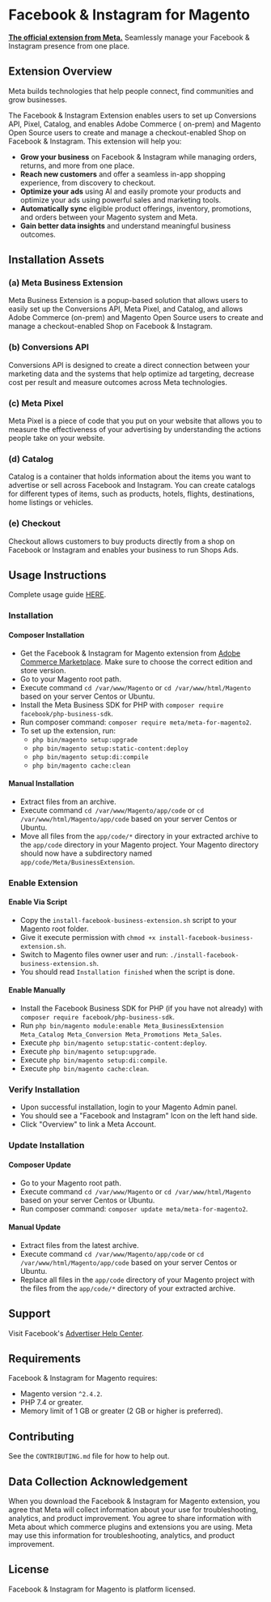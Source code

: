 # Facebook & Instagram for Magento

[**The official extension from Meta.**](https://commercemarketplace.adobe.com/meta-meta-for-magento2.html) Seamlessly
manage
your
Facebook & Instagram presence from one place.

## Extension Overview

Meta builds technologies that help people connect, find communities and grow businesses.

The Facebook & Instagram Extension enables users to set up Conversions API, Pixel, Catalog, and enables Adobe Commerce (
on-prem) and Magento Open Source users to create and manage a checkout-enabled Shop on Facebook & Instagram. This
extension will help you:

* **Grow your business** on Facebook & Instagram while managing orders, returns, and more from one place.
* **Reach new customers** and offer a seamless in-app shopping experience, from discovery to checkout.
* **Optimize your ads** using AI and easily promote your products and optimize your ads using powerful sales and
  marketing tools.
* **Automatically sync** eligible product offerings, inventory, promotions, and orders between your Magento system and
  Meta.
* **Gain better data insights** and understand meaningful business outcomes.

## Installation Assets

### (a) Meta Business Extension

Meta Business Extension is a popup-based solution that allows users to easily set up the Conversions API, Meta Pixel,
and Catalog, and allows Adobe Commerce (on-prem) and Magento Open Source users to create and manage a checkout-enabled
Shop on Facebook & Instagram.

### (b) Conversions API

Conversions API is designed to create a direct connection between your marketing data and the systems that help optimize
ad targeting, decrease cost per result and measure outcomes across Meta technologies.

### (c) Meta Pixel

Meta Pixel is a piece of code that you put on your website that allows you to measure the effectiveness of your
advertising by understanding the actions people take on your website.

### (d) Catalog

Catalog is a container that holds information about the items you want to advertise or sell across Facebook and
Instagram. You can create catalogs for different types of items, such as products, hotels, flights, destinations, home
listings or vehicles.

### (e) Checkout

Checkout allows customers to buy products directly from a shop on Facebook or Instagram and enables your business to run
Shops Ads.

## Usage Instructions

Complete usage guide [HERE](https://www.facebook.com/business/help/532749253576163).

### Installation

#### Composer Installation

* Get the Facebook & Instagram for Magento extension
  from [Adobe Commerce Marketplace](https://commercemarketplace.adobe.com/meta-meta-for-magento2.html). Make sure to
  choose the correct edition and store version.
* Go to your Magento root path.
* Execute command `cd /var/www/Magento` or `cd /var/www/html/Magento` based on your server Centos or Ubuntu.
* Install the Meta Business SDK for PHP with `composer require facebook/php-business-sdk`.
* Run composer command: `composer require meta/meta-for-magento2`.
* To set up the extension, run:
    * `php bin/magento setup:upgrade`
    * `php bin/magento setup:static-content:deploy`
    * `php bin/magento setup:di:compile`
    * `php bin/magento cache:clean`

#### Manual Installation

* Extract files from an archive.
* Execute command `cd /var/www/Magento/app/code` or `cd /var/www/html/Magento/app/code` based on your server Centos or
  Ubuntu.
* Move all files from the `app/code/*` directory in your extracted archive to the `app/code` directory in your Magento
  project. Your Magento directory should now have a subdirectory named `app/code/Meta/BusinessExtension`.

### Enable Extension

#### Enable Via Script

* Copy the `install-facebook-business-extension.sh` script to your Magento root folder.
* Give it execute permission with `chmod +x install-facebook-business-extension.sh`.
* Switch to Magento files owner user and run: `./install-facebook-business-extension.sh`.
* You should read `Installation finished` when the script is done.

#### Enable Manually

* Install the Facebook Business SDK for PHP (if you have not already) with `composer require facebook/php-business-sdk`.
* Run `php bin/magento module:enable Meta_BusinessExtension Meta_Catalog Meta_Conversion Meta_Promotions Meta_Sales`.
* Execute `php bin/magento setup:static-content:deploy`.
* Execute `php bin/magento setup:upgrade`.
* Execute `php bin/magento setup:di:compile`.
* Execute `php bin/magento cache:clean`.

### Verify Installation

- Upon successful installation, login to your Magento Admin panel.
- You should see a "Facebook and Instagram" Icon on the left hand side.
- Click "Overview" to link a Meta Account.

### Update Installation

#### Composer Update

* Go to your Magento root path.
* Execute command `cd /var/www/Magento` or
  `cd /var/www/html/Magento` based on your server Centos or Ubuntu.
* Run composer command: `composer update meta/meta-for-magento2`.

#### Manual Update

* Extract files from the latest archive.
* Execute command `cd /var/www/Magento/app/code` or
  `cd /var/www/html/Magento/app/code` based on your server Centos or Ubuntu.
* Replace all files in the `app/code` directory of your Magento
  project with the files from the `app/code/*` directory of your extracted archive.

## Support

Visit Facebook's [Advertiser Help Center](https://www.facebook.com/business/help/532749253576163).

## Requirements

Facebook & Instagram for Magento requires:

* Magento version `^2.4.2`.
* PHP 7.4 or greater.
* Memory limit of 1 GB or greater (2 GB or higher is preferred).

## Contributing

See the `CONTRIBUTING.md` file for how to help out.

## Data Collection Acknowledgement

When you download the Facebook & Instagram for Magento extension, you agree that Meta will collect information
about your use for troubleshooting, analytics, and product improvement. You agree to share information with
Meta about which commerce plugins and extensions you are using. Meta may use this information for troubleshooting,
analytics, and product improvement.

## License

Facebook & Instagram for Magento is platform licensed.
